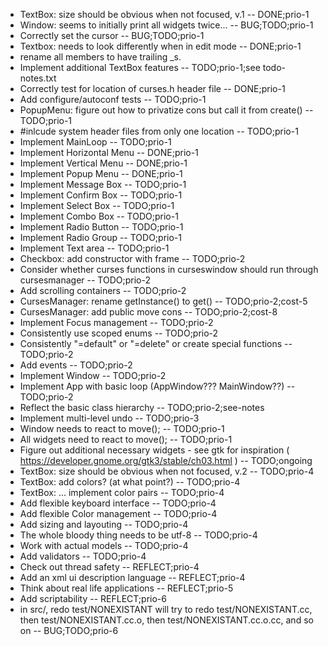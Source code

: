 * TextBox: size should be obvious when not focused, v.1 -- DONE;prio-1
* Window: seems to initially print all widgets twice... -- BUG;TODO;prio-1
* Correctly set the cursor -- BUG;TODO;prio-1
* Textbox: needs to look differently when in edit mode -- DONE;prio-1
* rename all members to have trailing \_s.
* Implement additional TextBox features -- TODO;prio-1;see todo-notes.txt
* Correctly test for location of curses.h header file -- DONE;prio-1
* Add configure/autoconf tests -- TODO;prio-1
* PopupMenu: figure out how to privatize cons but call it from create() -- TODO;prio-1
* #inlcude system header files from only one location -- TODO;prio-1
* Implement MainLoop -- TODO;prio-1
* Implement Horizontal Menu -- DONE;prio-1
* Implement Vertical Menu -- DONE;prio-1
* Implement Popup Menu -- DONE;prio-1
* Implement Message Box -- TODO;prio-1
* Implement Confirm Box -- TODO;prio-1
* Implement Select Box -- TODO;prio-1
* Implement Combo Box -- TODO;prio-1
* Implement Radio Button -- TODO;prio-1
* Implement Radio Group -- TODO;prio-1
* Implement Text area -- TODO;prio-1
* Checkbox: add constructor with frame -- TODO;prio-2
* Consider whether curses functions in curseswindow should run through cursesmanager -- TODO;prio-2
* Add scrolling containers -- TODO;prio-2
* CursesManager: rename getInstance() to get() -- TODO;prio-2;cost-5
* CursesManager: add public move cons -- TODO;prio-2;cost-8
* Implement Focus management -- TODO;prio-2
* Consistently use scoped enums -- TODO;prio-2
* Consistently "=default" or "=delete" or create special functions -- TODO;prio-2
* Add events -- TODO;prio-2
* Implement Window -- TODO;prio-2
* Implement App with basic loop (AppWindow??? MainWindow??) -- TODO;prio-2
* Reflect the basic class hierarchy -- TODO;prio-2;see-notes
* Implement multi-level undo -- TODO;prio-3
* Window needs to react to move(); -- TODO;prio-1
* All widgets need to react to move(); -- TODO;prio-1
* Figure out additional necessary widgets - see gtk for inspiration ( https://developer.gnome.org/gtk3/stable/ch03.html ) -- TODO;ongoing
* TextBox: size should be obvious when not focused, v.2 -- TODO;prio-4
* TextBox: add colors? (at what point?) -- TODO;prio-4
* TextBox: ... implement color pairs -- TODO;prio-4
* Add flexible keyboard interface -- TODO;prio-4
* Add flexible Color management -- TODO;prio-4
* Add sizing and layouting -- TODO;prio-4
* The whole bloody thing needs to be utf-8 -- TODO;prio-4
* Work with actual models -- TODO;prio-4
* Add validators -- TODO;prio-4
* Check out thread safety -- REFLECT;prio-4
* Add an xml ui description language -- REFLECT;prio-4
* Think about real life applications -- REFLECT;prio-5
* Add scriptability -- REFLECT;prio-6
* in src/, redo test/NONEXISTANT will try to redo test/NONEXISTANT.cc, then test/NONEXISTANT.cc.o, then test/NONEXISTANT.cc.o.cc, and so on -- BUG;TODO;prio-6
